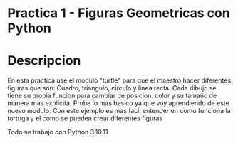 # Practica 1 - Figuras Geometricas con Python

# Descripcion
En esta practica use el modulo "turtle" para que el maestro hacer diferentes figuras que son: Cuadro, triangulo, circulo y linea recta.
Cada dibujo se tiene su propia funcion para cambiar de posicion, color y su tamaño de manera mas explicita.
Probe lo mas basico ya que voy aprendiendo de este nuevo modulo.
Con este ejemplo es mas facil entender en como funciona la tortuga y el como se pueden crear diferentes figuras

Todo se trabajo con Python 3.10.11